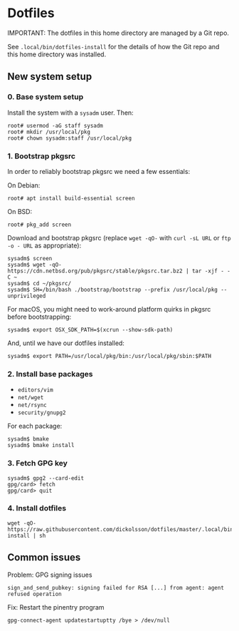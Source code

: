 # Dotfiles

IMPORTANT: The dotfiles in this home directory are managed by a Git repo.

See `.local/bin/dotfiles-install` for the details of how the Git repo and
this home directory was installed.

## New system setup

### 0. Base system setup

Install the system with a `sysadm` user. Then:

```
root# usermod -aG staff sysadm
root# mkdir /usr/local/pkg
root# chown sysadm:staff /usr/local/pkg
```

### 1. Bootstrap pkgsrc

In order to reliably bootstrap pkgsrc we need a few essentials:

On Debian:
```
root# apt install build-essential screen
```

On BSD:
```
root# pkg_add screen
```

Download and bootstrap pkgsrc (replace `wget -qO-` with `curl -sL URL` or `ftp -o - URL` as appropriate):
```
sysadm$ screen
sysadm$ wget -qO- https://cdn.netbsd.org/pub/pkgsrc/stable/pkgsrc.tar.bz2 | tar -xjf - -C ~
sysadm$ cd ~/pkgsrc/
sysadm$ SH=/bin/bash ./bootstrap/bootstrap --prefix /usr/local/pkg --unprivileged
```

For macOS, you might need to work-around platform quirks in pkgsrc before bootstrapping:
```
sysadm$ export OSX_SDK_PATH=$(xcrun --show-sdk-path)
```

And, until we have our dotfiles installed:
```
sysadm$ export PATH=/usr/local/pkg/bin:/usr/local/pkg/sbin:$PATH
```

### 2. Install base packages

- `editors/vim`
- `net/wget`
- `net/rsync`
- `security/gnupg2`

For each package:
```
sysadm$ bmake
sysadm$ bmake install
```

### 3. Fetch GPG key

```
sysadm$ gpg2 --card-edit
gpg/card> fetch
gpg/card> quit
```

### 4. Install dotfiles

```
wget -qO- https://raw.githubusercontent.com/dickolsson/dotfiles/master/.local/bin/dotfiles-install | sh
```

## Common issues

Problem: GPG signing issues
```
sign_and_send_pubkey: signing failed for RSA [...] from agent: agent refused operation

```

Fix: Restart the pinentry program
```
gpg-connect-agent updatestartuptty /bye > /dev/null
```
